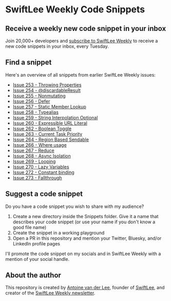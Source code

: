 # SwiftLee Weekly Code Snippets

## Receive a weekly new code snippet in your inbox
Join 20,000+ developers and [subscribe to SwiftLee Weekly](https://www.avanderlee.com/swiftlee-weekly-subscribe/?utm_source=github&utm_medium=readme&utm_campaign=codesnippets) to receive a new code snippets in your inbox, every Tuesday. 

## Find a snippet
Here's an overview of all snippets from earlier SwiftLee Weekly issues:

- [Issue 253 - Throwing Properties](/Xcode%20Project/SwiftLeeWeeklyCodeSnippets/Snippets/Issue%20253%20-%20Throwing%20Properties)
- [Issue 254 - @discardableResult](/Xcode%20Project/SwiftLeeWeeklyCodeSnippets/Snippets/Issue%20254%20-%20@discardableResult)
- [Issue 255 - Nonmutating](/Xcode%20Project/SwiftLeeWeeklyCodeSnippets/Snippets/Issue%20255%20-%20Nonmutating)
- [Issue 256 - Defer](/Xcode%20Project/SwiftLeeWeeklyCodeSnippets/Snippets/Issue%20256%20-%20Defer)
- [Issue 257 - Static Member Lookup](/Xcode%20Project/SwiftLeeWeeklyCodeSnippets/Snippets/Issue%20257%20-%20Static%20Member%20Lookup)
- [Issue 258 - Typealias](/Xcode%20Project/SwiftLeeWeeklyCodeSnippets/Snippets/Issue%20258%20-%20Typealias)
- [Issue 259 - String Interpolation Optional](/Xcode%20Project/SwiftLeeWeeklyCodeSnippets/Snippets/Issue%20259%20-%20String%20Interpolation%20Optional)
- [Issue 260 - Expressible URL Literal](/Xcode%20Project/SwiftLeeWeeklyCodeSnippets/Snippets/Issue%20260%20-%20Expressible%20URL%20Literal)
- [Issue 262 - Boolean Toggle](/Xcode%20Project/SwiftLeeWeeklyCodeSnippets/Snippets/Issue%20262%20-%20Boolean%20Toggle)
- [Issue 263 - Current Task Priority](/Xcode%20Project/SwiftLeeWeeklyCodeSnippets/Snippets/Issue%20263%20-%20Current%20Task%20Priority)
- [Issue 264 - Region Based Sendable](/Xcode%20Project/SwiftLeeWeeklyCodeSnippets/Snippets/Issue%20264%20-%20Region%20Based%20Sendable)
- [Issue 266 - Where usage](/Xcode%20Project/SwiftLeeWeeklyCodeSnippets/Snippets/Issue%20266%20-%20Where)
- [Issue 267 - Reduce](/Xcode%20Project/SwiftLeeWeeklyCodeSnippets/Snippets/Issue%20267%20-%20Reduce)
- [Issue 268 - Async Isolation](/Xcode%20Project/SwiftLeeWeeklyCodeSnippets/Snippets/Issue%20268%20-%20Async%20Isolation)
- [Issue 269 - Looping](/Xcode%20Project/SwiftLeeWeeklyCodeSnippets/Snippets/Issue%20269%20-%20Looping)
- [Issue 270 - Lazy Variables](/Xcode%20Project/SwiftLeeWeeklyCodeSnippets/Snippets/Issue%20270%20-%20Lazy%20Variables)
- [Issue 272 - Constant binding](/Xcode%20Project/SwiftLeeWeeklyCodeSnippets/Snippets/Issue%20272%20-%20Constant%20binding)
- [Issue 273 - Fallthrough](/Xcode%20Project/SwiftLeeWeeklyCodeSnippets/Snippets/Issue%20273%20-%20Fallthrough)

## Suggest a code snippet
Do you have a code snippet you wish to share with my audience?

1. Create a new directory inside the Snippets folder. Give it a name that describes your code snippet (or use your name if you don't know a good file name)
2. Create the snippet in a working playground
3. Open a PR in this repository and mention your Twitter, Bluesky, and/or LinkedIn profile pages
 
I'll promote the code snippet on my socials and in SwiftLee Weekly with a mention of your social handle.

## About the author
This repository is created by [Antoine van der Lee](https://x.com/twannl), founder of [SwiftLee](https://www.avanderlee.com), and creator of the [SwiftLee Weekly newsletter](https://www.avanderlee.com/swiftlee-weekly-subscribe/?utm_source=github&utm_medium=readme&utm_campaign=codesnippets).
